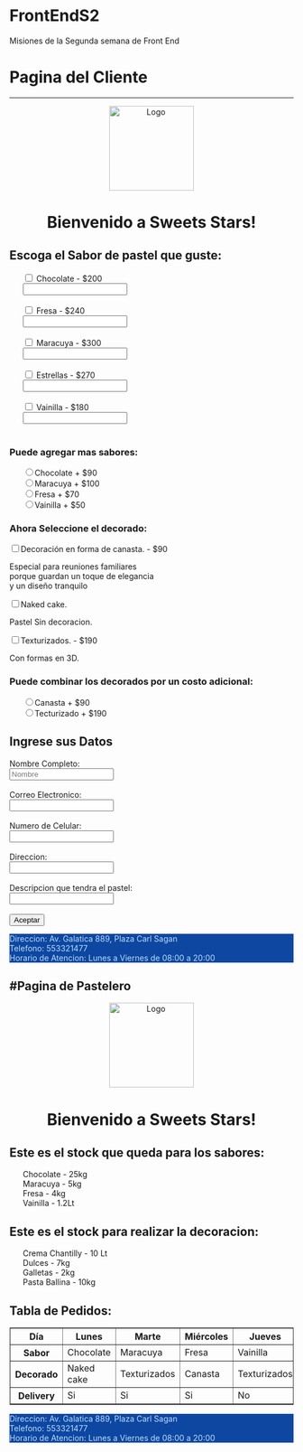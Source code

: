 # FrontEndS2
Misiones de la Segunda semana de Front End
# Pagina del Cliente
---------------------------------------------------------------------------------------------------------------------------------------------------------------------
<!DOCTYPE html>
<html lang="en">
<head>
    <meta charset="UTF-8">
    <meta http-equiv="X-UA-Compatible" content="IE=edge">
    <meta name="viewport" content="width=device-width, initial=scale=1.0">
    <title>Bienvenido Cliente</title>
</head>
<body>
    <center><img src="SWEETS.png" alt="Logo" longdesc="sweetsstars.html" height="150px" width="150px"></center>
    <center><h1>Bienvenido a Sweets Stars!</h1></center>
    <form action="pedido.js" method="post" target="_blank">
        <p>
        <h2>Escoga el Sabor de pastel que guste:</h2>
        <ol>
            <label><input type="checkbox" name="chocolate" value="200"> Chocolate - $200 <br><input type="number" id="cuantos" name="cuantos" value="cuantos"></label><br><br>
            <label><input type="checkbox" name="fresa" value="240"> Fresa - $240 <br><input type="number" id="cuantos" name="cuantos" value="cuantos"></label><br><br>
            <label><input type="checkbox" name="maracuya" value="300"> Maracuya - $300 <br><input type="number" id="cuantos" name="cuantos" value="cuantos"></label><br><br>
            <label><input type="checkbox" name="estrellas" value="270"> Estrellas - $270 <br><input type="number" id="cuantos" name="cuantos" value="cuantos"></label><br><br>
            <label><input type="checkbox" name="vainilla" value="180"> Vainilla - $180 <br><input type="number" id="cuantos" name="cuantos" value="cuantos"></label><br><br>
        </ol>
        <h3>Puede agregar mas sabores:</h3>
        <ol>
            <label><input type="radio" name="maschocolate">Chocolate + $90</label><br>
            <label><input type="radio" name="masmaracuya">Maracuya + $100</label><br>
            <label><input type="radio" name="masfresa">Fresa + $70</label><br>
            <label><input type="radio" name="masvainilla">Vainilla + $50</label><br>
        </ol>
        <h3>Ahora Seleccione el decorado:</h3>
        <label><input type="checkbox" name="canasta" value="canasta">Decoración en forma de canasta. - $90</label><br>
        <p>Especial para reuniones familiares<br>
            porque guardan un toque de elegancia <br>
            y un diseño tranquilo</p>
        <label><input type="checkbox" name="naked" value="naked">Naked cake.</label><br>
        <p>Pastel Sin decoracion.<br>
        </p>
         <label><input type="checkbox" name="3d" value="3d">Texturizados. - $190</label><br>
        <p>Con formas en 3D.<br>
        </p>   
        <h3>Puede combinar los decorados por un costo adicional:</h3>
        <ol>
            <label><input type="radio" name="mascanasta">Canasta + $90</label><br>
            <label><input type="radio" name="mastexturizado">Tecturizado + $190</label><br>
        </ol>
        <h2>Ingrese sus Datos</h2>
        <!--Entradas-->
        <label for="nombre">Nombre Completo:</label> <br>
        <input type="text" id="nombre" name="nombre" placeholder="Nombre"> <br><br>
        <label for="correo">Correo Electronico:</label> <br>
        <input type="email" id="correo" name="correo"> <br><br>
        <label for="celular">Numero de Celular:</label> <br>
        <input type="number" id="numero" name="celular" > <br><br>
        <label for="direccion">Direccion:</label> <br>
        <input type="text" id="direccion" name="direccion" > <br><br>
        <label for="direccion">Descripcion que tendra el pastel:</label> <br>
        <input type="text" id="descripcion" name="descripcion" > <br><br>
        <input type="button" name="siguiente" value="Aceptar">
        </p>
    </form>
    <footer  style="width:100%; margin-left: 0px;"  >
        <div class="copyright" style="background-color: #0d47a1;">
            <div class="container-fluid" style="background-color: #0d47a1; color: #bbdefb;">
                Direccion: Av. Galatica 889, Plaza Carl Sagan<br>
                Telefono: 553321477<br>
                Horario de Atencion: Lunes a Viernes de 08:00 a 20:00<br>
            </div>
        </div>
</body>
</html>


#Pagina de Pastelero
---------------------------------------------------------------------------------------------------------------------------------------------------------------------

<!DOCTYPE html>
<html lang="en">
<head>
    <meta charset="UTF-8">
    <meta http-equiv="X-UA-Compatible" content="IE=edge">
    <meta name="viewport" content="width=device-width, initial=scale=1.0">
    <title>Bienvenido Administrador</title>
</head>
<body>
    <center><img src="SWEETS.png" alt="Logo" longdesc="sweetsstars.html" height="150px" width="150px"></center>
    <center><h1>Bienvenido a Sweets Stars!</h1></center>
    <form action="pastelero.js" method="post" target="_blank">
        <p>
        <h2>Este es el stock que queda para los sabores:</h2>
        <ol>
            <label for="schocolate">Chocolate - 25kg</label> <br>
            <label for="smaracuya">Maracuya - 5kg</label> <br>
            <label for="sfresa">Fresa - 4kg</label> <br>
            <label for="svainilla">Vainilla - 1.2Lt</label> <br>
        </ol>
        <p>
        <h2>Este es el stock para realizar la decoracion:</h2>
        <ol>
            <label for="schantilly">Crema Chantilly - 10 Lt</label> <br>
            <label for="sdulces">Dulces - 7kg</label> <br>
            <label for="sgalleta">Galletas - 2kg</label> <br>
            <label for="spastaballina">Pasta Ballina - 10kg</label> <br>
        </ol>
        <h2>Tabla de Pedidos:</h2>
        <table border="1" class="default">
            <tr>
              <th scope="row">Día</th>
              <th>Lunes</th>
              <th>Marte</th>
              <th>Miércoles</th>
              <th>Jueves</th>
              <th>Viernes</th>
            </tr>
            <tr>
              <th>Sabor</th>
              <td>Chocolate</td>
              <td>Maracuya</td>
              <td>Fresa</td>
              <td>Vainilla</td>
              <td>Chocolate</td>
            </tr>
            <tr>
              <th>Decorado</th>
              <td>Naked cake</td>
              <td>Texturizados</td>
              <td>Canasta</td>
              <td>Texturizados</td>
              <td>Texturizados</td>
            </tr>
            <tr>
              <th>Delivery</th>
              <td>Si</td>
              <td>Si</td>
              <td>Si</td>
              <td>No</td>
              <td>Si</td>
            </tr>
          </table>
        </p>
    </form>
    <footer  style="width:100%; margin-left: 0px;"  >
        <div class="copyright" style="background-color: #0d47a1;">
            <div class="container-fluid" style="background-color: #0d47a1; color: #bbdefb;">
                Direccion: Av. Galatica 889, Plaza Carl Sagan<br>
                Telefono: 553321477<br>
                Horario de Atencion: Lunes a Viernes de 08:00 a 20:00<br>
            </div>
        </div>
</body>
</html>
